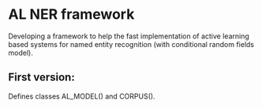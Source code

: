 # AL NER framework

Developing a framework to help the fast implementation of active learning based systems for named entity recognition (with conditional random fields model). 

<h2>First version:</h2>
Defines classes AL_MODEL() and CORPUS().


